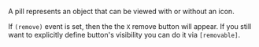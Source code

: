 A pill represents an object that can be viewed with or without an icon.

If `(remove)` event is set, then the the `X` remove button will appear. If you still want to explicitly define button's visibility you can do it via `[removable]`.
